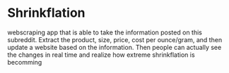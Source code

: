# Shrinkflation
 webscraping app that is able to take the information posted on this subreddit. Extract the product, size, price, cost per ounce/gram, and then update a website based on the information.  Then people can actually see the changes in real time and realize how extreme shrinkflation is becomming
